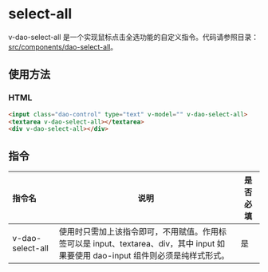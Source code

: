 # select-all

v-dao-select-all 是一个实现鼠标点击全选功能的自定义指令。代码请参照目录：[src/components/dao-select-all](../src/components/dao-select-all)。

## 使用方法
### HTML
```HTML
<input class="dao-control" type="text" v-model="" v-dao-select-all>
<textarea v-dao-select-all></textarea>
<div v-dao-select-all></div>
```

## 指令
| 指令名              | 说明                                       | 是否必填 |
| :--------------- | ---------------------------------------- | ---- |
| v-dao-select-all | 使用时只需加上该指令即可，不用赋值。作用标签可以是 input、textarea、div，其中 input 如果要使用 dao-input 组件则必须是纯样式形式。 | 是    |


